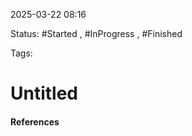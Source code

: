 
2025-03-22 08:16

Status: #Started , #InProgress , #Finished 

Tags:

# Untitled





#### References
